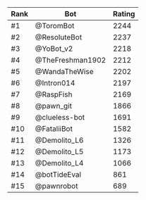 Rank|Bot|Rating
---|---|---
#1|@ToromBot|2244
#2|@ResoluteBot|2237
#3|@YoBot_v2|2218
#4|@TheFreshman1902|2212
#5|@WandaTheWise|2202
#6|@Intron014|2197
#7|@RaspFish|2169
#8|@pawn_git|1866
#9|@clueless-bot|1691
#10|@FataliiBot|1582
#11|@Demolito_L6|1326
#12|@Demolito_L5|1173
#13|@Demolito_L4|1066
#14|@botTideEval|861
#15|@pawnrobot|689
